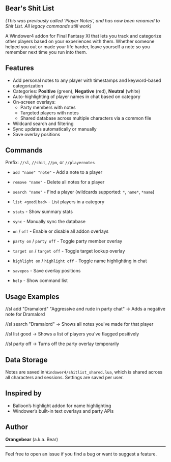 ## **Bear's Shit List**
_(This was previously called 'Player Notes', and has now been renamed to Shit List. All legacy commands still work)_

A Windower4 addon for Final Fantasy XI that lets you track and categorize other players based on your experiences with them. 
Whether someone helped you out or made your life harder, leave yourself a note so you remember next time you run into them.

## Features

- Add personal notes to any player with timestamps and keyword-based categorization
- Categories: **Positive** (green), **Negative** (red), **Neutral** (white)
- Auto-highlighting of player names in chat based on category
- On-screen overlays:
  - Party members with notes
  - Targeted players with notes
  - Shared database across multiple characters via a common file
- Wildcard search and filtering
- Sync updates automatically or manually
- Save overlay positions

## Commands

Prefix: `//sl`, `//shit`, `//pn`, or `//playernotes`
- `add "name" "note"`   - Add a note to a player
- `remove "name"`    - Delete all notes for a player
- `search "name"`  -  Find a player (wildcards supported: `*`, `name*`, `*name`)


- `list <good|bad>`   - List players in a category
- `stats`    - Show summary stats
- `sync`   - Manually sync the database


- `on` / `off`   - Enable or disable all addon overlays
- `party on` / `party off`  -  Toggle party member overlay
- `target on` / `target off`  -  Toggle target lookup overlay
- `highlight on` / `highlight off`  -  Toggle name highlighting in chat


- `savepos`  -  Save overlay positions
- `help`   - Show command list


## Usage Examples
//sl add "Dramalord" "Aggressive and rude in party chat"
→ Adds a negative note for Dramalord

//sl search "Dramalord"
→ Shows all notes you've made for that player

//sl list good
→ Shows a list of players you've flagged positively

//sl party off
→ Turns off the party overlay temporarily

## Data Storage
Notes are saved in `Windower4/shitlist_shared.lua`, which is shared across all characters and sessions. Settings are saved per user.

## Inspired by
- Balloon’s highlight addon for name highlighting
- Windower’s built-in text overlays and party APIs

## Author
**Orangebear** (a.k.a. Bear)

---

Feel free to open an issue if you find a bug or want to suggest a feature.
